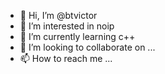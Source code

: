 - 👋 Hi, I’m @btvictor
- 👀 I’m interested in noip
- 🌱 I’m currently learning c++
- 💞️ I’m looking to collaborate on ...
- 📫 How to reach me ...

<!---
btvictor/btvictor is a ✨ special ✨ repository because its `README.md` (this file) appears on your GitHub profile.
You can click the Preview link to take a look at your changes.
--->
